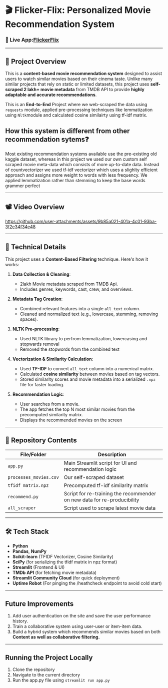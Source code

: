 # 🎬 Flicker-Flix: Personalized Movie Recommendation System
### 🔗 Live App:[FlickerFlix](https://flickerflix.streamlit.app/)

---
## 📌 Project Overview

This is a **content-based movie recommendation system** designed to assist users to watch similar movies based on their cinema taste. Unlike many similar projects that rely on static or limited datasets, this project uses **self-scraped 2 lakh+ movie metadata** from TMDB API to provide **highly adaptable and accurate recommendations**.

This is an **End-to-End** Project where we web-scraped the data using `requests` module, applied pre-processing techniques like lemmatization using `Nltk`module and calculated cosine similairty using tf-idf matrix.

## How this system is different from other recommendation sytems❓
Most existing recommendation systems available use the pre-existing old kaggle dataset, whereas in this project we used our own custom self scraped movie meta-data which consists of more up-to-date data. Instead of countvectorizer we used tf-idf vectorizer which uses a slighlty efficient approach and assigns more weight to words with less frequency. We applied lemmatization rather than stemming to keep the base words grammer perfect


---
## 📽️ Video Overview

https://github.com/user-attachments/assets/9b85a021-401a-4c01-93ba-3f2e34f34e48

---

## 🧠 Technical Details

This project uses a **Content-Based Filtering** technique. Here's how it works:

1. **Data Collection & Cleaning**:  
   - 2lakh Movie metadata scraped from TMDB Api.
   - Includes genres, keywords, cast, crew, and overviews.

2. **Metadata Tag Creation**:  
   - Combined relevant features into a single `all_text` column.
   - Cleaned and normalized text (e.g., lowercase, stemming, removing spaces).

3. **NLTK Pre-processing**:
   - Used NLTK library to perfrom lemmatization, lowercasing and stopwards removal
   - Removed the stopwords from the combined text

4. **Vectorization & Similarity Calculation**:  
   - Used **TF-IDF** to convert `all_text` column into a numerical matrix.
   - Calculated **cosine similarity** between movies based on tag vectors.
   - Stored similarity scores and movie metadata into a serialized `.npz` file for faster loading.

5. **Recommendation Logic**:  
   - User searches from a movie.
   - The app fetches the top N most similar movies from the precomputed similarity matrix.
   - Displays the recommended movies on the screen

---

## 📁 Repository Contents

| File/Folder | Description |
|-------------|-------------|
| `app.py` | Main Streamlit script for UI and recommendation logic |
| `processes_movies.csv` | Our self-scraped dataset |
| `tfidf matrix.npz` | Precomputed tf-idf similarity matrix |
| `recommend.py` | Script for re-training the recommender on new data for re-producibility |
| `all_scraper` | Script used to scrape latest movie data |


---

## 🛠️ Tech Stack

- **Python**
- **Pandas**, **NumPy**
- **Scikit-learn** (TFIDF Vectorizer, Cosine Similarity)
- **SciPy** (for serializing the tfidf matrix in npz format)
- **Streamlit** (Frontend & UI)
- **TMDb API** (for fetching movie metadata)
- **Streamlit Community Cloud** (for quick deployment)
- **Uptime Robot** (For pinging the /heathcheck endpoint to avoid cold start)

---

## Future Improvements
1. Add user authentication on the site and save the user performance history.
2. Train a collaborative system using user-user or item-item data.
3. Build a hybrid system which recommends similar movies based on both **Content as well as collaborative filtering.**

---

## Running the Project Locally

1. Clone the repository
2. Navigate to the current directory
3. Run the app.py file using `streamlit run app.py`
